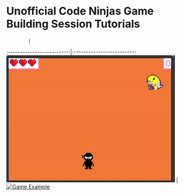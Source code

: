 # Unofficial Code Ninjas Game Building Session Tutorials
            |  
:-------------------------:|:-------------------------:
[![Game Example](https://raw.githubusercontent.com/CalebMamula/cn-ninja-invaders-gbs/master/images./ninja-invader-gif.gif)](https://codecademy.com)  |  [![Game Example](https://raw.githubusercontent.com/CalebMamula/cn-ninja-invaders-gbs/master/images./hiding_ninja.gif)](https://www.thingiverse.com/thing:72788)


